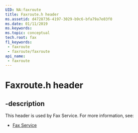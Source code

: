 ```yaml
---
UID: NA:faxroute
title: Faxroute.h header
ms.assetid: d4728736-4197-3029-b9c6-bfa79a7e03f0
ms.date: 01/11/2019
ms.keywords: 
ms.topic: conceptual
tech.root: fax
f1_keywords:
 - faxroute
 - faxroute/faxroute
api_name:
 - faxroute
---
```


# Faxroute.h header


## -description

This header is used by Fax Service. For more information, see:

- [Fax Service](../_fax/index.md)


